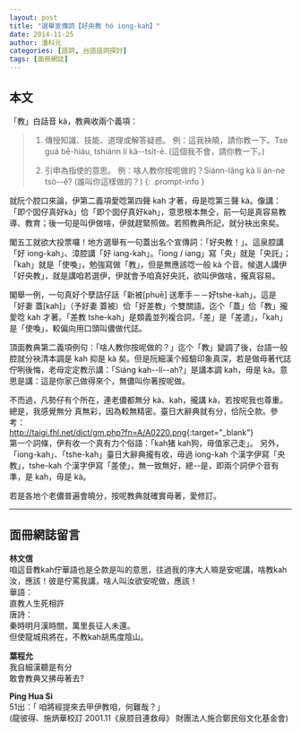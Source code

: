 ```yaml
---
layout: post
title: "選舉宣傳詞【好央教 hó iong-kah】"
date: 2014-11-25
author: 潘科元
categories: [語詞, 台語語詞探討]
tags: [面冊網誌]
---
```


## 本文

「教」白話音 kà，教典收兩个義項：

> 1. 傳授知識、技能、道理或解答疑惑。
>    例：這我袂曉，請你教一下。Tse guá bē-hiáu, tshiánn lí kà--tsi̍t-ē. (這個我不會，請你教一下。)　
>
> 2. 引申為指使的意思。
>    例：啥人教你按呢做的？Siánn-lâng kà lí án-ne tsò--ê? (誰叫你這樣做的？)
{: .prompt-info }

就阮个腔口來論，伊第二義項愛唸第四聲 kah 才著，毋是唸第三聲 kà。像講：「即个囡仔真好kà」佮「即个囡仔真好kah」，意思根本無仝，前一句是真容易教導、教育；後一句是叫伊做啥，伊就趕緊照做。若照教典所記，就分袂出來矣。

閣五工就欲大投票囉！地方選舉有一句蓋出名个宣傳詞：「好央教！」。這泉腔講「好 iong-kah」、漳腔講「好 iang-kah」。「iong / iang」寫「央」就是「央託」；「kah」就是「使喚」，勉強寫做「教」，但是無應該唸一般 kà 个音。候選人講伊「好央教」，就是講咱若選伊，伊就會予咱真好央託，欲叫伊做啥，攏真容易。

閣舉一例，一句真好个孽詰仔話「新被[phuē] 送牽手－－好tshe-kah」。這是「好妻 蓋[kah]」（予好妻 蓋被）佮「好差教」个雙關語。迄个「蓋」佮「教」攏愛唸 kah 才著。「差教 tshe-kah」是類義並列複合詞，「差」是「差遣」，「kah」是「使喚」，較偏向用口頭叫儂做代誌。

頂面教典第二義項例句：「啥人教你按呢做的？」迄个「教」變調了後，台語一般腔就分袂清本調是 kah 抑是 kà 矣。但是阮細漢个經驗印象真深，若是做毋著代誌佇咧後悔，老母定定教示講：「Siáng kah--lí--ah?」是講本調 kah，毋是 kà。意思是講：這是你家己做得來个，無儂叫你著按呢做。

不而過，凡勢仔有个所在，連老儂都無分 kà、kah，攏講 kà，若按呢我也尊重。總是，我感覺無分 真無彩，因為較無精密。臺日大辭典就有分，佮阮仝款。參考：  
<http://taigi.fhl.net/dict/gm.php?fn=A/A0220.png>{:target="_blank"}  
第一个詞條，伊有收一个真有力个俗語：「kah猪 kah狗，毋值家己走」。
另外，「iong-kah」、「tshe-kah」臺日大辭典攏有收，毋過 iong-kah 个漢字伊寫「央教」，tshe-kah 个漢字伊寫「差使」，無一致無好，總--是，即兩个詞伊个音有準，是 kah，毋是 kà。

若是各地个老儂普遍會曉分，按呢教典就確實毋著，愛修訂。

---

## 面冊網誌留言

**林文信**  
咱這音教kah佇華語也是仝款是叫的意思，往過我的序大人嘛是安呢講，啥教kah汝，應該！彼是佇罵我講，啥人叫汝欲安呢做，應該！  
華語：  
直教人生死相許  
唐詩：  
秦時明月漢時關，萬里長征人未還。  
但使龍城飛將在，不教kah胡馬度陰山。

**葉程允**  
我自細漢聽是有分  
敢會教典又拂毋著去?

**Ping Hua Si**  
51出：「 咱將經提來去甲伊教咱，何難哉？」  
(龍彼得、施炳華校訂 2001.11《泉腔目連救母》
財團法人施合鄭民俗文化基金會)
